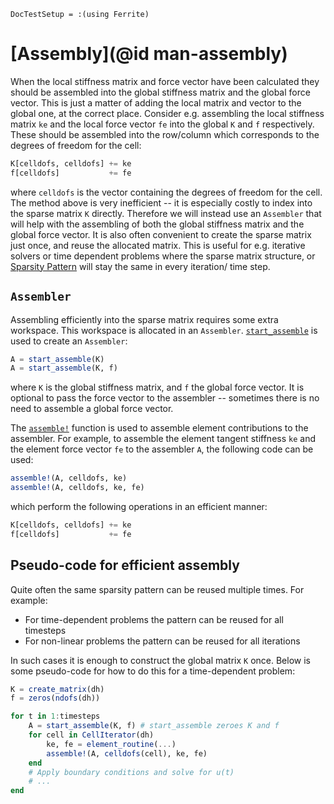 ```@meta
DocTestSetup = :(using Ferrite)
```

# [Assembly](@id man-assembly)

When the local stiffness matrix and force vector have been calculated
they should be assembled into the global stiffness matrix and the
global force vector. This is just a matter of adding the local
matrix and vector to the global one, at the correct place. Consider e.g.
assembling the local stiffness matrix `ke` and the local force vector `fe`
into the global `K` and `f` respectively. These should be assembled into
the row/column which corresponds to the degrees of freedom for the cell:

```julia
K[celldofs, celldofs] += ke
f[celldofs]           += fe
```

where `celldofs` is the vector containing the degrees of freedom for the cell.
The method above is very inefficient -- it is especially costly to index
into the sparse matrix `K` directly. Therefore we will instead use an
`Assembler` that will help with the assembling of both the global stiffness
matrix and the global force vector. It is also often convenient to create the
sparse matrix just once, and reuse the allocated matrix. This is useful for
e.g. iterative solvers or time dependent problems where the sparse matrix
structure, or [Sparsity Pattern](@ref) will stay the same in every iteration/
time step.

## `Assembler`

Assembling efficiently into the sparse matrix requires some extra workspace.
This workspace is allocated in an `Assembler`. [`start_assemble`](@ref) is
used to create an `Assembler`:

```julia
A = start_assemble(K)
A = start_assemble(K, f)
```

where `K` is the global stiffness matrix, and `f` the global force vector.
It is optional to pass the force vector to the assembler -- sometimes
there is no need to assemble a global force vector.

The [`assemble!`](@ref) function is used to assemble element contributions
to the assembler. For example, to assemble the element tangent stiffness `ke`
and the element force vector `fe` to the assembler `A`, the following code can
be used:

```julia
assemble!(A, celldofs, ke)
assemble!(A, celldofs, ke, fe)
```

which perform the following operations in an efficient manner:

```julia
K[celldofs, celldofs] += ke
f[celldofs]           += fe
```

## Pseudo-code for efficient assembly

Quite often the same sparsity pattern can be reused multiple times. For example:

 - For time-dependent problems the pattern can be reused for all timesteps
 - For non-linear problems the pattern can be reused for all iterations

In such cases it is enough to construct the global matrix `K` once. Below is
some pseudo-code for how to do this for a time-dependent problem:

```julia
K = create_matrix(dh)
f = zeros(ndofs(dh))

for t in 1:timesteps
    A = start_assemble(K, f) # start_assemble zeroes K and f
    for cell in CellIterator(dh)
        ke, fe = element_routine(...)
        assemble!(A, celldofs(cell), ke, fe)
    end
    # Apply boundary conditions and solve for u(t)
    # ...
end
```
